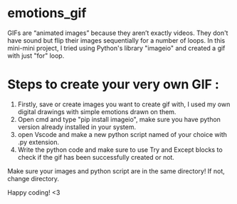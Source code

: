 # emotions_gif
GIFs are “animated images” because they aren’t exactly videos. They don't have sound but flip their images sequentially for a number of loops.
In this mini-mini project, I tried using Python's library "imageio" and created a gif with just "for" loop. 

# Steps to create your very own GIF :
1. Firstly, save or create images you want to create gif with, I used my own digital drawings with simple emotions drawn on them.
2. Open cmd and type "pip install imageio", make sure you have python version already installed in your system.
3. open Vscode and make a new python script named of your choice with .py extension.
4. Write the python code and make sure to use Try and Except blocks to check if the gif has been successfully created or not.

Make sure your images and python script are in the same directory! If not, change directory.

Happy coding! <3

